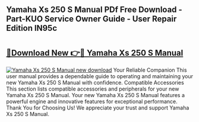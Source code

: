 ## Yamaha Xs 250 S Manual PDf Free Download - Part-KUO Service Owner Guide - User Repair Edition lN95c

# <h2><a href="http://bc65171.oget.top/?id=Yamaha+Xs+250+S+Manual">🔗Download New 👉🔴 Yamaha Xs 250 S Manual</a></h2>

[![Yamaha Xs 250 S Manual new download](https://i.imgur.com/5g1atiW.png)](http://bc65171.oget.top/?id=Yamaha+Xs+250+S+Manual)
Your Reliable Companion This user manual provides a dependable guide to operating and maintaining your new Yamaha Xs 250 S Manual with confidence. Compatible Accessories This section lists compatible accessories and peripherals for your new Yamaha Xs 250 S Manual. Your new Yamaha Xs 250 S Manual features a powerful engine and innovative features for exceptional performance. Thank You for Choosing Us! We appreciate your trust and support Yamaha Xs 250 S Manual.
